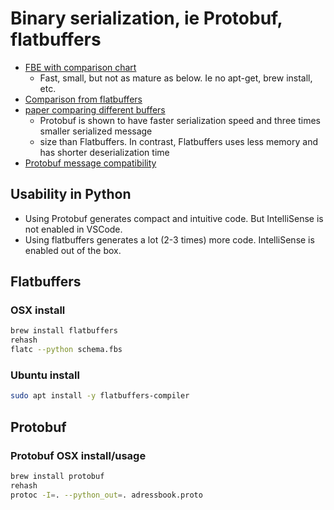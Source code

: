 # Binary serialization, ie Protobuf, flatbuffers

- [FBE with comparison chart](https://chronoxor.github.io/FastBinaryEncoding/)
  - Fast, small, but not as mature as below. Ie no apt-get, brew install, etc.
- [Comparison from flatbuffers](https://google.github.io/flatbuffers/flatbuffers_benchmarks.html)
- [paper comparing different buffers](https://www.ida.liu.se/~nikca89/papers/networking20c.pdf)
  - Protobuf is shown to have faster serialization speed and three times smaller serialized message
  - size than Flatbuffers. In contrast, Flatbuffers uses less memory and has shorter deserialization time
- [Protobuf message compatibility](https://earthly.dev/blog/backward-and-forward-compatibility/)

## Usability in Python

- Using Protobuf generates compact and intuitive code. But IntelliSense is not enabled in VSCode.
- Using flatbuffers generates a lot (2-3 times) more code. IntelliSense is enabled out of the box.

## Flatbuffers

### OSX install

```bash
brew install flatbuffers
rehash
flatc --python schema.fbs
```

### Ubuntu install

```bash
sudo apt install -y flatbuffers-compiler
```

## Protobuf

### Protobuf OSX install/usage

```bash
brew install protobuf
rehash
protoc -I=. --python_out=. adressbook.proto
```
